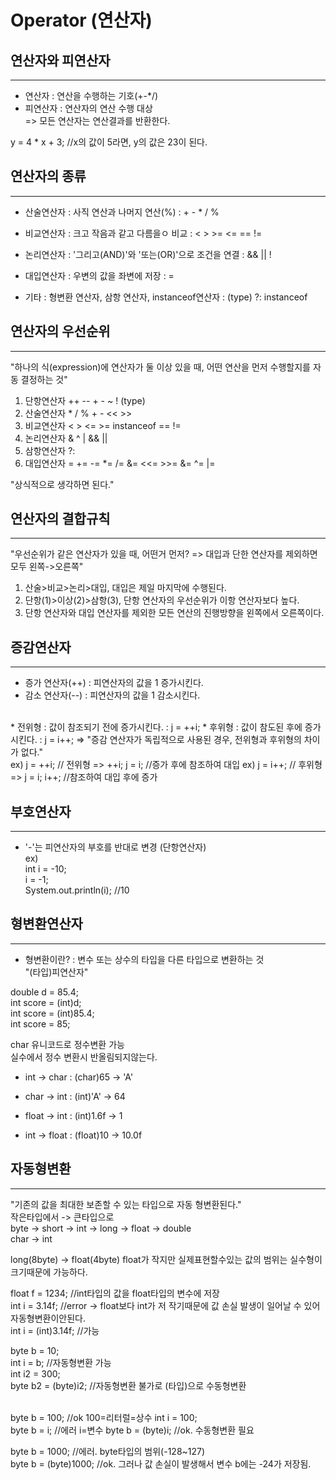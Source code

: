 Operator (연산자)
=========================

연산자와 피연산자
---------
*****

* 연산자 : 연산을 수행하는 기호(+-*/)
* 피연산자 : 연산자의 연산 수행 대상  
=> 모든 연산자는 연산결과를 반환한다.  

y = 4 * x + 3; //x의 값이 5라면, y의 값은 23이 된다.


연산자의 종류
--------
*****

* 산술연산자 : 사직 연산과 나머지 연산(%)
: + - * / %
 
* 비교연산자 : 크고 작음과 같고 다름을ㅇ 비교
: < > >= <= == !=

* 논리연산자 : '그리고(AND)'와 '또는(OR)'으로 조건을 연결
: && || !

* 대입연산자 : 우변의 값을 좌변에 저장
: =

* 기타 : 형변환 연산자, 삼항 연산자, instanceof연산자
: (type) ?: instanceof


연산자의 우선순위
----------
*****
  
"하나의 식(expression)에 연산자가 둘 이상 있을 때, 어떤 연산을 먼저 수행할지를 자동 결정하는 것"  
 
1. 단항연산자 ++ -- + - ~ ! (type)
2. 산술연산자 * / % + - << >>
3. 비교연산자 < > <= >= instanceof == !=
4. 논리연산자 & ^ | && || 
5. 삼항연산자 ?:
6. 대입연산자 = += -= *= /= &= <<= >>= &= ^= |=  

"상식적으로 생각하면 된다."


연산자의 결합규칙
-----------
*****

"우선순위가 같은 연산자가 있을 때, 어떤거 먼저? => 대입과 단한 연산자를 제외하면 모두 왼쪽->오른쪽"
1. 산술>비교>논리>대입, 대입은 제일 마지막에 수행된다.
2. 단항(1)>이상(2)>삼항(3), 단항 연산자의 우선순위가 이항 연산자보다 높다.
3. 단항 연산자와 대입 연산자를 제외한 모든 연산의 진행방향을 왼쪽에서 오른쪽이다.


증감연산자
-------------
*****

* 증가 연산자(++) : 피연산자의 값을 1 증가시킨다.
* 감소 연산자(--) : 피연산자의 값을 1 감소시킨다.  
<br>
* 전위형 : 값이 참조되기 전에 증가시킨다. : j = ++i;
* 후위형 : 값이 참도된 후에 증가시킨다.  : j = i++;  
=> "증감 연산자가 독립적으로 사용된 경우, 전위형과 후위형의 차이가 없다."   
<br>
ex) j = ++i; // 전위형  
=> ++i; j = i; //증가 후에 참조하여 대입  
  ex) j = i++; // 후위형  
  => j = i; i++; //참조하여 대입 후에 증가



부호연산자
-------------
*****

* '-'는 피연산자의 부호를 반대로 변경 (단항연산자)  
ex)  
int i = -10;  
i = -1;  
System.out.println(i); //10  


형변환연산자
-------------
*****

* 형변환이란?
: 변수 또는 상수의 타입을 다른 타입으로 변환하는 것  
"(타입)피연산자"

double d = 85.4;  
int score = (int)d;  
int score = (int)85.4;  
int score = 85;  
  
char 유니코드로 정수변환 가능  
실수에서 정수 변환시 반올림되지않는다.

* int -> char 
: (char)65 -> 'A'  

* char -> int
: (int)'A' -> 64

* float -> int
: (int)1.6f -> 1

* int -> float
: (float)10 -> 10.0f


자동형변환 
------------------
*****

"기존의 값을 최대한 보존할 수 있는 타입으로 자동 형변환된다."  
작은타입에서 -> 큰타입으로  
byte -> short -> int -> long -> float -> double  
char -> int

long(8byte) -> float(4byte) float가 작지만 실제표현할수있는 값의 범위는 실수형이 크기때문에 가능하다.

float f = 1234;  //int타입의 값을 float타입의 변수에 저장  
int i = 3.14f;   //error -> float보다 int가 저 작기때문에 값 손실 발생이 일어날 수 있어 자동형변환이안된다.  
int i = (int)3.14f;  //가능  


byte b = 10;  
int i = b;  //자동형변환 가능  
int i2 = 300;  
byte b2 = (byte)i2;  //자동형변환 불가로 (타입)으로 수동형변환  
<br>  

byte b = 100;  //ok  100=리터럴=상수
int i = 100;  
byte b = i;  //에러  i=변수
byte b = (byte)i;  //ok. 수동형변환 필요  
  
byte b = 1000;  //에러. byte타입의 범위(-128~127)  
byte b  = (byte)1000;  //ok. 그러나 값 손실이 발생해서 변수 b에는 -24가 저장됨.